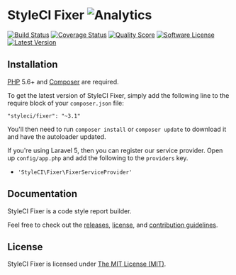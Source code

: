# StyleCI Fixer ![Analytics](https://ga-beacon.appspot.com/UA-60053271-6/StyleCI/Fixer?pixel)


<a href="https://travis-ci.org/StyleCI/Fixer"><img src="https://img.shields.io/travis/StyleCI/Fixer/master.svg?style=flat-square" alt="Build Status"></img></a>
<a href="https://scrutinizer-ci.com/g/StyleCI/Fixer/code-structure"><img src="https://img.shields.io/scrutinizer/coverage/g/StyleCI/Fixer.svg?style=flat-square" alt="Coverage Status"></img></a>
<a href="https://scrutinizer-ci.com/g/StyleCI/Fixer"><img src="https://img.shields.io/scrutinizer/g/StyleCI/Fixer.svg?style=flat-square" alt="Quality Score"></img></a>
<a href="LICENSE"><img src="https://img.shields.io/badge/license-MIT-brightgreen.svg?style=flat-square" alt="Software License"></img></a>
<a href="https://github.com/StyleCI/Fixer/releases"><img src="https://img.shields.io/github/release/StyleCI/Fixer.svg?style=flat-square" alt="Latest Version"></img></a>


## Installation

[PHP](https://php.net) 5.6+ and [Composer](https://getcomposer.org) are required.

To get the latest version of StyleCI Fixer, simply add the following line to the require block of your `composer.json` file:

```
"styleci/fixer": "~3.1"
```

You'll then need to run `composer install` or `composer update` to download it and have the autoloader updated.

If you're using Laravel 5, then you can register our service provider. Open up `config/app.php` and add the following to the `providers` key.

* `'StyleCI\Fixer\FixerServiceProvider'`


## Documentation

StyleCI Fixer is a code style report builder.

Feel free to check out the [releases](https://github.com/StyleCI/Fixer/releases), [license](LICENSE), and [contribution guidelines](CONTRIBUTING.md).


## License

StyleCI Fixer is licensed under [The MIT License (MIT)](LICENSE).

